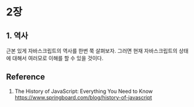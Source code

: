 # 2장

## 1. 역사
근본 있게 자바스크립트의 역사를 한번 쭉 살펴보자. 그러면 현재 자바스크립트의 상태에 대해서 여러모로 이해를 할 수 있을 것이다.

## Reference
1. The History of JavaScript: Everything You Need to Know
https://www.springboard.com/blog/history-of-javascript